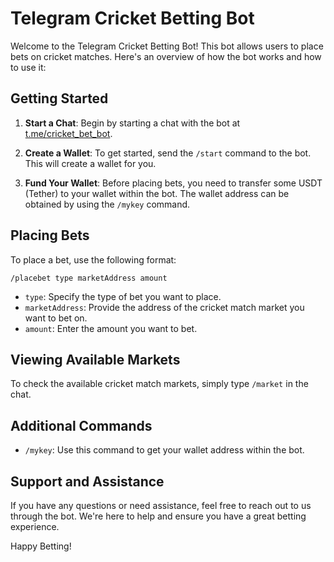 # Telegram Cricket Betting Bot

Welcome to the Telegram Cricket Betting Bot! This bot allows users to place bets on cricket matches. Here's an overview of how the bot works and how to use it:

## Getting Started

1. **Start a Chat**: Begin by starting a chat with the bot at [t.me/cricket_bet_bot](https://t.me/cricket_bet_bot).

2. **Create a Wallet**: To get started, send the `/start` command to the bot. This will create a wallet for you.

3. **Fund Your Wallet**: Before placing bets, you need to transfer some USDT (Tether) to your wallet within the bot. The wallet address can be obtained by using the `/mykey` command.

## Placing Bets

To place a bet, use the following format:

`/placebet type marketAddress amount`


- `type`: Specify the type of bet you want to place.
- `marketAddress`: Provide the address of the cricket match market you want to bet on.
- `amount`: Enter the amount you want to bet.

## Viewing Available Markets

To check the available cricket match markets, simply type `/market` in the chat.

## Additional Commands

- `/mykey`: Use this command to get your wallet address within the bot.

## Support and Assistance

If you have any questions or need assistance, feel free to reach out to us through the bot. We're here to help and ensure you have a great betting experience.

Happy Betting!
